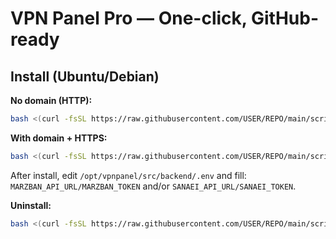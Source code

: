 # VPN Panel Pro — One-click, GitHub-ready

## Install (Ubuntu/Debian)

**No domain (HTTP):**
```bash
bash <(curl -fsSL https://raw.githubusercontent.com/USER/REPO/main/scripts/install.sh)   --repo https://github.com/USER/REPO.git --branch main
```

**With domain + HTTPS:**
```bash
bash <(curl -fsSL https://raw.githubusercontent.com/USER/REPO/main/scripts/install.sh)   --repo https://github.com/USER/REPO.git --branch main   --domain panel.example.com --enable-https --email you@example.com
```

After install, edit `/opt/vpnpanel/src/backend/.env` and fill:
`MARZBAN_API_URL/MARZBAN_TOKEN` and/or `SANAEI_API_URL/SANAEI_TOKEN`.

**Uninstall:**
```bash
bash <(curl -fsSL https://raw.githubusercontent.com/USER/REPO/main/scripts/uninstall.sh)
```
